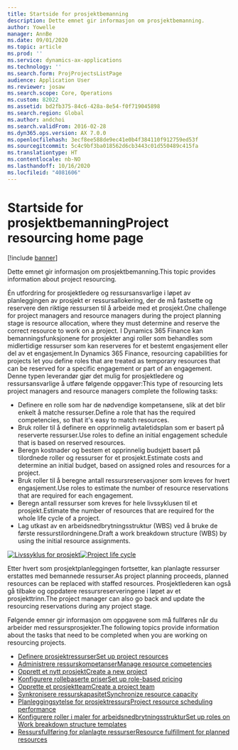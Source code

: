 ```yaml
---
title: Startside for prosjektbemanning
description: Dette emnet gir informasjon om prosjektbemanning.
author: Yowelle
manager: AnnBe
ms.date: 09/01/2020
ms.topic: article
ms.prod: ''
ms.service: dynamics-ax-applications
ms.technology: ''
ms.search.form: ProjProjectsListPage
audience: Application User
ms.reviewer: josaw
ms.search.scope: Core, Operations
ms.custom: 82022
ms.assetid: bd2fb375-84c6-428a-8e54-f0f719045898
ms.search.region: Global
ms.author: andchoi
ms.search.validFrom: 2016-02-28
ms.dyn365.ops.version: AX 7.0.0
ms.openlocfilehash: 3ecf8ee588de9ec41e0b4f384110f912759ed53f
ms.sourcegitcommit: 5c4c9bf3ba018562d6cb3443c01d550489c415fa
ms.translationtype: HT
ms.contentlocale: nb-NO
ms.lasthandoff: 10/16/2020
ms.locfileid: "4081606"
---
```

# <a name="project-resourcing-home-page"></a><span data-ttu-id="4fbab-103">Startside for prosjektbemanning</span><span class="sxs-lookup"><span data-stu-id="4fbab-103">Project resourcing home page</span></span>

[!include [banner](../includes/banner.md)]

<span data-ttu-id="4fbab-104">Dette emnet gir informasjon om prosjektbemanning.</span><span class="sxs-lookup"><span data-stu-id="4fbab-104">This topic provides information about project resourcing.</span></span>

<span data-ttu-id="4fbab-105">Én utfordring for prosjektledere og ressursansvarlige i løpet av planleggingen av prosjekt er ressursallokering, der de må fastsette og reservere den riktige ressursen til å arbeide med et prosjekt.</span><span class="sxs-lookup"><span data-stu-id="4fbab-105">One challenge for project managers and resource managers during the project planning stage is resource allocation, where they must determine and reserve the correct resource to work on a project.</span></span> <span data-ttu-id="4fbab-106">I Dynamics 365 Finance kan bemanningsfunksjonene for prosjekter angi roller som behandles som midlertidige ressurser som kan reserveres for et bestemt engasjement eller del av et engasjement.</span><span class="sxs-lookup"><span data-stu-id="4fbab-106">In Dynamics 365 Finance, resourcing capabilities for projects let you define roles that are treated as temporary resources that can be reserved for a specific engagement or part of an engagement.</span></span> <span data-ttu-id="4fbab-107">Denne typen leverandør gjør det mulig for prosjektledere og ressursansvarlige å utføre følgende oppgaver:</span><span class="sxs-lookup"><span data-stu-id="4fbab-107">This type of resourcing lets project managers and resource managers complete the following tasks:</span></span>

- <span data-ttu-id="4fbab-108">Definere en rolle som har de nødvendige kompetansene, slik at det blir enkelt å matche ressurser.</span><span class="sxs-lookup"><span data-stu-id="4fbab-108">Define a role that has the required competencies, so that it's easy to match resources.</span></span>
- <span data-ttu-id="4fbab-109">Bruk roller til å definere en opprinnelig avtaletidsplan som er basert på reserverte ressurser.</span><span class="sxs-lookup"><span data-stu-id="4fbab-109">Use roles to define an initial engagement schedule that is based on reserved resources.</span></span>
- <span data-ttu-id="4fbab-110">Beregn kostnader og bestem et opprinnelig budsjett basert på tilordnede roller og ressurser for et prosjekt.</span><span class="sxs-lookup"><span data-stu-id="4fbab-110">Estimate costs and determine an initial budget, based on assigned roles and resources for a project.</span></span>
- <span data-ttu-id="4fbab-111">Bruk roller til å beregne antall ressursreservasjoner som kreves for hvert engasjement.</span><span class="sxs-lookup"><span data-stu-id="4fbab-111">Use roles to estimate the number of resource reservations that are required for each engagement.</span></span>
- <span data-ttu-id="4fbab-112">Beregn antall ressurser som kreves for hele livssyklusen til et prosjekt.</span><span class="sxs-lookup"><span data-stu-id="4fbab-112">Estimate the number of resources that are required for the whole life cycle of a project.</span></span>
- <span data-ttu-id="4fbab-113">Lag utkast av en arbeidsnedbrytningsstruktur (WBS) ved å bruke de første ressurstilordningene.</span><span class="sxs-lookup"><span data-stu-id="4fbab-113">Draft a work breakdown structure (WBS) by using the initial resource assignments.</span></span>

<span data-ttu-id="4fbab-114">[![Livssyklus for prosjekt](./media/projectresourcing02-1024x812.jpg)](./media/projectresourcing02.jpg)</span><span class="sxs-lookup"><span data-stu-id="4fbab-114">[![Project life cycle](./media/projectresourcing02-1024x812.jpg)](./media/projectresourcing02.jpg)</span></span>

<span data-ttu-id="4fbab-115">Etter hvert som prosjektplanleggingen fortsetter, kan planlagte ressurser erstattes med bemannede ressurser.</span><span class="sxs-lookup"><span data-stu-id="4fbab-115">As project planning proceeds, planned resources can be replaced with staffed resources.</span></span> <span data-ttu-id="4fbab-116">Prosjektlederen kan også gå tilbake og oppdatere ressursreserveringene i løpet av et prosjekttrinn.</span><span class="sxs-lookup"><span data-stu-id="4fbab-116">The project manager can also go back and update the resourcing reservations during any project stage.</span></span>

<span data-ttu-id="4fbab-117">Følgende emner gir informasjon om oppgavene som må fullføres når du arbeider med ressursprosjekter.</span><span class="sxs-lookup"><span data-stu-id="4fbab-117">The following topics provide information about the tasks that need to be completed when you are working on resourcing projects.</span></span>

- [<span data-ttu-id="4fbab-118">Definere prosjektressurser</span><span class="sxs-lookup"><span data-stu-id="4fbab-118">Set up project resources</span></span>](set-up-project-resources.md)
- [<span data-ttu-id="4fbab-119">Administrere ressurskompetanser</span><span class="sxs-lookup"><span data-stu-id="4fbab-119">Manage resource competencies</span></span>](manage-resource-competencies.md)
- [<span data-ttu-id="4fbab-120">Opprett et nytt prosjekt</span><span class="sxs-lookup"><span data-stu-id="4fbab-120">Create a new project</span></span>](create-new-project.md)
- [<span data-ttu-id="4fbab-121">Konfigurere rollebaserte priser</span><span class="sxs-lookup"><span data-stu-id="4fbab-121">Set up role-based pricing</span></span>](set-up-role-based-pricing.md)
- [<span data-ttu-id="4fbab-122">Opprette et prosjektteam</span><span class="sxs-lookup"><span data-stu-id="4fbab-122">Create a project team</span></span>](create-project-team.md)
- [<span data-ttu-id="4fbab-123">Synkronisere ressurskapasitet</span><span class="sxs-lookup"><span data-stu-id="4fbab-123">Synchronize resource capacity</span></span>](synchronize-resource-capacity.md)
- [<span data-ttu-id="4fbab-124">Planleggingsytelse for prosjektressurs</span><span class="sxs-lookup"><span data-stu-id="4fbab-124">Project resource scheduling performance</span></span>](project-scheduling-performance.md)
- [<span data-ttu-id="4fbab-125">Konfigurere roller i maler for arbeidsnedbrytningsstruktur</span><span class="sxs-lookup"><span data-stu-id="4fbab-125">Set up roles on Work breakdown structure templates</span></span>](set-up-roles-wbs-template.md)
- [<span data-ttu-id="4fbab-126">Ressursfullføring for planlagte ressurser</span><span class="sxs-lookup"><span data-stu-id="4fbab-126">Resource fulfillment for planned resources</span></span>](resource-fulfillment-planned-resources.md)
